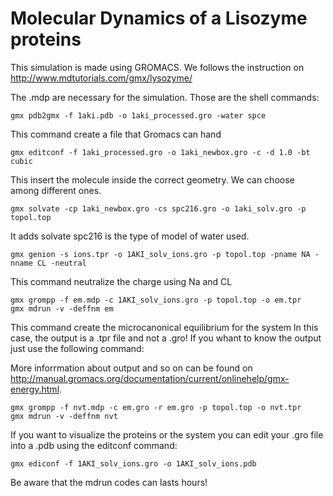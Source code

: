 # Molecular Dynamics of a Lisozyme proteins
This simulation is made using GROMACS. We follows the instruction on http://www.mdtutorials.com/gmx/lysozyme/

The .mdp are necessary for the simulation.
Those are the shell commands:

    gmx pdb2gmx -f 1aki.pdb -o 1aki_processed.gro -water spce
This command create a file that Gromacs can hand

    gmx editconf -f 1aki_processed.gro -o 1aki_newbox.gro -c -d 1.0 -bt cubic
This insert the molecule inside the correct geometry. We can choose among different ones.

    gmx solvate -cp 1aki_newbox.gro -cs spc216.gro -o 1aki_solv.gro -p topol.top
It adds solvate spc216 is the type of model of water used.

    gmx genion -s ions.tpr -o 1AKI_solv_ions.gro -p topol.top -pname NA -nname CL -neutral

This command neutralize the charge using Na and CL

    gmx grompp -f em.mdp -c 1AKI_solv_ions.gro -p topol.top -o em.tpr
    gmx mdrun -v -deffnm em
    
This command create the microcanonical equilibrium for the system
In this case, the output is a .tpr file and not a .gro!
If you whant to know the output just use the following command:
    
    
More inforrmation about output and so on can be found on http://manual.gromacs.org/documentation/current/onlinehelp/gmx-energy.html.
    
    gmx grompp -f nvt.mdp -c em.gro -r em.gro -p topol.top -o nvt.tpr
    gmx mdrun -v -deffnm nvt

If you want to visualize the proteins or the system you can edit your .gro file into a .pdb using the editconf command:

    gmx ediconf -f 1AKI_solv_ions.gro -o 1AKI_solv_ions.pdb


Be aware that the mdrun codes can lasts hours!
